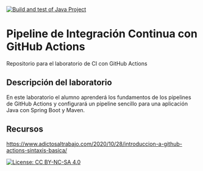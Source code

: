 [![Build and test of Java Project](https://github.com/ETSISI-EMS/ems2023_lab_1_3_ci_github_actions-Peibolardo/actions/workflows/main.yml/badge.svg)](https://github.com/ETSISI-EMS/ems2023_lab_1_3_ci_github_actions-Peibolardo/actions/workflows/main.yml)

# Pipeline de Integración Continua con GitHub Actions

Repositorio para el laboratorio de CI con GitHub Actions

## Descripción del laboratorio

En este laboratorio el alumno aprenderá los fundamentos de los pipelines de GitHub Actions y configurará un pipeline
sencillo para una aplicación Java con Spring Boot y Maven. 

## Recursos
https://www.adictosaltrabajo.com/2020/10/28/introduccion-a-github-actions-sintaxis-basica/

[![License: CC BY-NC-SA 4.0](https://img.shields.io/badge/License-CC_BY--NC--SA_4.0-lightgrey.svg)](https://creativecommons.org/licenses/by-nc-sa/4.0/)
